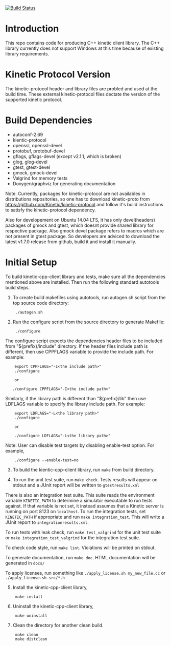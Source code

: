 [![Build Status](https://travis-ci.org/Kinetic/kinetic-cpp-client.svg?branch=master)](https://travis-ci.org/Kinetic/kinetic-cpp-client)

Introduction
============
This repo contains code for producing C++ kinetic client library. The
C++ library currently does not support Windows at this time because of
existing library requirements.


Kinetic Protocol Version
========================
The kinetic-protocol header and library files are probled and used at
the build time. These external kinetic-protocol files dectate the
version of the supported kinetic protocol.


Build Dependencies
==================
* autoconf-2.69
* kientic-protocol
* openssl, openssl-devel
* protobuf, protobuf-devel
* gflags, gflags-devel (except v2.1.1, which is broken)
* glog, glog-devel
* gtest, gtest-devel
* gmock, gmock-devel
* Valgrind for memory tests
* Doxygen/graphviz for generating documentation

Note:
  Currently, packages for kinetic-protocol are not availables in
distributions repositories, so one has to download kinetic-proto from
https://github.com/Kinetic/kinetic-protocol and follow it's build
instructions to satisfy the kinetic-protocol dependency.

Also for developement on Ubuntu 14.04 LTS, it has only devel(headers)
packages of gmock and gtest, which doesnt provide shared library for
respective package. Also gmock devel package refers to macros which
are not present in gtest package.
So developers are adviced to download the latest v1.7.0 release from
github, build it and install it manually.

Initial Setup
=============
To build kinetic-cpp-client library and tests, make sure all the
dependencies mentioned above are installed. Then run the following
standard autotools build steps.

1. To create build makefiles using autotools, run autogen.sh script from
the top source code directory:

        ./autogen.sh

2. Run the configure script from the source directory to generate Makefile:

        ./configure

The configure script expects the dependencies header files to be included
from "${prefix}/include" directory. If the header files include path is
different, then use CPPFLAGS variable to provide the include path.
For example:

        export CPPFLAGS="-I<the include path>"
        ./configure

        or

       ./configure CPPFLAGS="-I<the include path>"

Similarly, if the library  path is different than "${prefix}/lib" then
use LDFLAGS variable to specify the library include path.
For example:

        export LDFLAGS="-L<the library path>"
        ./configure

        or

        ./configure LDFLAGS="-L<the library path>"

Note: User can disable test targets by disabling enable-test option. For example,

        ./configure --enable-test=no

3. To build the kientic-cpp-client library, run `make` from build directory.

4. To run the unit test suite, run `make check`. Tests results
will appear on stdout and a JUnit report will be written to `gtestresults.xml`

There is also an integration test suite. This suite reads the environment
variable `KINETIC_PATH` to determine a simulator executable to run tests
against. If that variable is not set, it instead assumes that a Kinetic server
is running on port 8123 on `localhost`. To run the integration tests, set
`KINETIC_PATH` if appropriate and run `make integration_test`. This will write
a JUnit report to `integrationresults.xml`.

To run tests with leak check, run `make test_valgrind` for the unit test
suite or `make integration_test_valgrind` for the integration test suite.

To check code style, run `make lint`. Violations will be printed on stdout.

To generate documentation, run `make doc`. HTML documentation will be generated in `docs/`

To apply licenses, run something like `./apply_license.sh my_new_file.cc` or `./apply_license.sh src/*.h`

5. Install the kinetic-cpp-client library,

        make install

6. Uninstall the kinetic-cpp-client library,

        make uninstall

7. Clean the directory for another clean build.

        make clean
        make distclean
